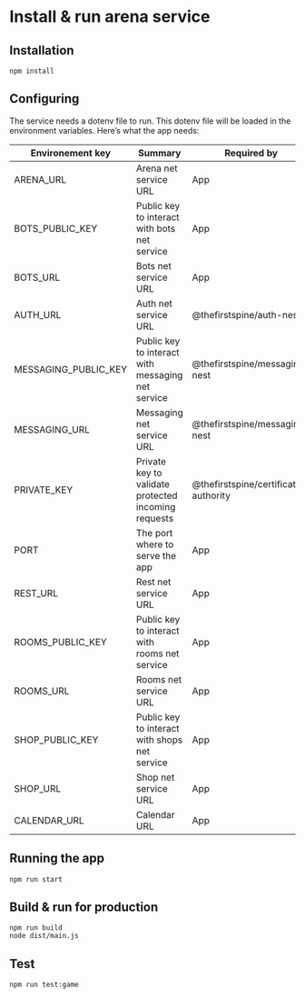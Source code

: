 Install & run arena service
===
## Installation
```
npm install
```
## Configuring
The service needs a dotenv file to run. This dotenv file will be loaded in the environment variables. Here’s what the app needs:

Environement key | Summary | Required by
--- | --- | ---
ARENA_URL | Arena net service URL | App
BOTS_PUBLIC_KEY | Public key to interact with bots net service | App
BOTS_URL | Bots net service URL | App
AUTH_URL | Auth net service URL | @thefirstspine/auth-nest
MESSAGING_PUBLIC_KEY | Public key to interact with messaging net service | @thefirstspine/messaging-nest
MESSAGING_URL | Messaging net service URL | @thefirstspine/messaging-nest
PRIVATE_KEY | Private key to validate protected incoming requests | @thefirstspine/certificate-authority
PORT | The port where to serve the app | App
REST_URL | Rest net service URL | App
ROOMS_PUBLIC_KEY | Public key to interact with rooms net service | App
ROOMS_URL | Rooms net service URL | App
SHOP_PUBLIC_KEY | Public key to interact with shops net service | App
SHOP_URL | Shop net service URL | App
CALENDAR_URL | Calendar URL | App
## Running the app
```
npm run start
```
## Build & run for production
```
npm run build
node dist/main.js
```
## Test
```
npm run test:game
```

